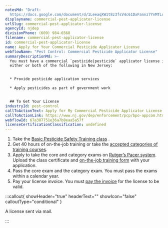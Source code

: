 ```yaml
---
notesMd: "Draft:
  https://docs.google.com/document/d/1LeeaqXW1t8z3fsV4c61DxFannz7YnMTLuG17XGLKYLE/edit?tab=t.0#heading=h.au84q0gvta3m"
displayname: commercial-pest-applicator-license
urlSlug: commercial-pest-applicator-license
agencyId: njdep
divisionPhone: (609) 984-6568
filename: commercial-pest-applicator-license
id: commercial-pest-applicator-license
name: Apply for Your Commercial Pesticide Applicator License
webflowName: "Pest Control: Commercial Pesticide Applicator License"
summaryDescriptionMd: >-
  You must have a commercial `pesticide|pesticide` applicator license if you do
  either or both of the following in New Jersey:


  * Provide pesticide application services

  * Apply pesticides as part of government work


  ## To Get Your License
industryId: pest-control
callToActionText: Apply for My Commercial Pesticide Applicator License
callToActionLink: https://www.nj.gov/dep/enforcement/pcp/bpo-appcom.htm
webflowId: 67a387751e36a7b8eaa5a57f
licenseCertificationClassification: undefined
---
```


1. Take the [Basic Pesticide Safety Training class](https://www.nj.gov/dep/enforcement/pcp/bpo-courses.htm) .
2. Get 40 hours of on-the-job training or take the [accepted categories of training courses](https://www.nj.gov/dep/enforcement/pcp/bpo-courses.htm).
3. Apply to take the core and category exams on [Rutger’s Pacer system](http://pacer.rutgers.edu). Upload the class certificate and [on-the-job training form](https://www.nj.gov/dep/enforcement/pcp/bpo/certification/Training_Verification_Form_VPE-002.pdf) with your application.
4. Pass the core exam and the category exam. You must pass the exams within a calendar year.
5. Pay your license invoice. You must [pay the invoice](https://www9.nj.gov/DEP_RSP/Orchestrate.do?initiate=true&orchestrationId=NJDEP-EL-PayInvoice&service_category_id=30&service_class_id=109) for the license to be valid.

:::callout{ showHeader="true" headerText="" showIcon="false" calloutType="conditional" }

A license sent via mail.

:::
